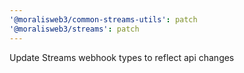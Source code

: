 ```yaml
---
'@moralisweb3/common-streams-utils': patch
'@moralisweb3/streams': patch
---
```


Update Streams webhook types to reflect api changes

